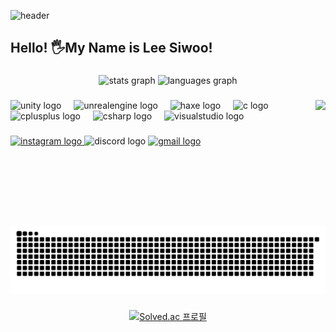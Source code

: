 ![header](https://capsule-render.vercel.app/api?type=waving&color=0:833ab4,50:fd1d1d,100:fcb045&height=200&section=header&text=Welcome%20to%20MY%20Github!&fontSize=50&animation=fadeIn&desc=Junior%20Game%20Developer's%20Github&descAlign=77&descAlignY=40&fontColor=f7f5f5&fontAlignY=25&fontAlign=62)


<h2 align="left">Hello! 🖐️My Name is Lee Siwoo!</h2>

###

<div align="center">
  <img src="https://github-readme-stats.vercel.app/api?username=leesiuuuu&hide_title=false&hide_rank=false&show_icons=true&include_all_commits=true&count_private=true&disable_animations=false&theme=dracula&locale=en&hide_border=false" height="150" alt="stats graph"  />
  <img src="https://github-readme-stats.vercel.app/api/top-langs?username=leesiuuuu&locale=en&hide_title=false&layout=compact&card_width=320&langs_count=5&theme=dracula&hide_border=false" height="150" alt="languages graph"  />
</div>

###

<img align="right" height="200" src="https://github.com/user-attachments/assets/fda7f5a3-44ba-48e3-b43d-25fce5a79c2c"  />

###

<div align="left">
  <img src="https://skillicons.dev/icons?i=unity" height="30" alt="unity logo"  />
  <img width="12" />
  <img src="https://skillicons.dev/icons?i=unreal" height="30" alt="unrealengine logo"  />
  <img width="12" />
  <img src="https://skillicons.dev/icons?i=haxe" height="30" alt="haxe logo"  />
  <img width="12" />
  <img src="https://skillicons.dev/icons?i=c" height="30" alt="c logo"  />
  <img width="12" />
  <img src="https://skillicons.dev/icons?i=cpp" height="30" alt="cplusplus logo"  />
  <img width="12" />
  <img src="https://skillicons.dev/icons?i=cs" height="30" alt="csharp logo"  />
  <img width="12" />
  <img src="https://skillicons.dev/icons?i=visualstudio" height="30" alt="visualstudio logo"  />
  <img width="12" />
</div>

###

<div align="left">
  <a href="https://www.instagram.com/lee_siuuuu/" target="_blank">
    <img src="https://img.shields.io/static/v1?message=Instagram&logo=instagram&label=&color=E4405F&logoColor=white&labelColor=&style=for-the-badge" height="35" alt="instagram logo"  />
  </a>
  <img src="https://img.shields.io/static/v1?message=Discord&logo=discord&label=&color=7289DA&logoColor=white&labelColor=&style=for-the-badge" height="35" alt="discord logo"  />
  <a href="s24028@gsm.hs.kr" target="_blank">
    <img src="https://img.shields.io/static/v1?message=Gmail&logo=gmail&label=&color=D14836&logoColor=white&labelColor=&style=for-the-badge" height="35" alt="gmail logo"  />
  </a>
</div>

###

<br clear="both">

<img src="https://raw.githubusercontent.com/leesiuuuu/leesiuuuu/output/snake.svg" alt="Snake animation" />

###
<p align="center">
  <a href="https://solved.ac/leesiu1">
    <img src="http://mazassumnida.wtf/api/v2/generate_badge?boj=leesiu1" alt="Solved.ac 프로필">
  </a>
</p>
